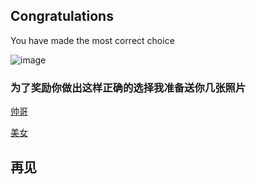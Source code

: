 ## Congratulations

You have made the most correct choice

![image](https://user-images.githubusercontent.com/91450368/135056369-b474f1c3-4296-4683-ab4a-eba2bc113271.png)



### 为了奖励你做出这样正确的选择我准备送你几张照片

  <a href="http://pic2.zhimg.com/80/v2-6a6a138cdf33988ef4738203c12e9dbb_720w.jpg?source=1940ef5c"  target="_blank">帅哥</a>
  
   <a href="https://lh3.googleusercontent.com/pHjbNUv_o2UUorgTosUyd3XuWqzy_pJP4AduJvEfljESxjsdY89kyu2-jGXDehDn2tdBSpiXpgGBmM2Ss115iYLOHgin1lKz=w1200-h630-rj-pp-e365"  target="_blank">美女</a>
  
## 再见
   
   

   
   
   
    
   
 
   
